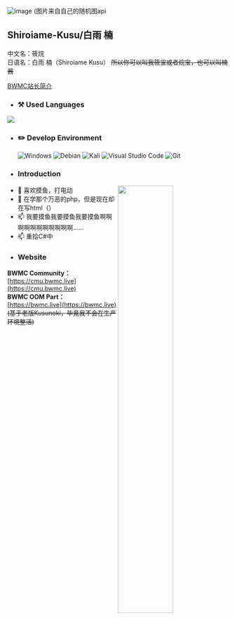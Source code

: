 ![image](https://api.bwmc.live/pc/)
(图片来自自己的随机图api  
## Shiroiame-Kusu/白雨 楠
中文名：筱烷  
日语名：白雨 楠（Shiroiame Kusu）
~~所以你可以叫我筱宝或者烷宝，也可以叫楠酱~~
  
[BWMC站长简介](https://cmu.bwmc.live/about-creator/)  

- ### :hammer_and_pick: Used Languages
<img src="https://github-readme-stats.vercel.app/api/top-langs/?username=Shiroiame-Kusu&layout=compact&theme=calm&hide_border=true&langs_count=6&exclude_repo=bspart&card_width=323"/>

- ### :pencil2: Develop Environment
  ![Windows](https://img.shields.io/badge/-Windows_11_Insider_Preview-0078D6?style=flat-square&logo=windows&logoColor=white) ![Debian](https://img.shields.io/badge/-Debian11-C70137?style=flat-square&logo=debian&logoColor=white) ![Kali](https://img.shields.io/badge/-Kali_Linux-46C8FF?style=flat-square&logo=kalilinux&logoColor=white) ![Visual Studio Code](https://img.shields.io/badge/-Visual_Studio_Code-007ACC?style=flat-square&logo=visual-studio-code&logoColor=white) ![Git](https://img.shields.io/badge/-Git-F05032?style=flat-square&logo=git&logoColor=white)  
- ### Introduction
<img align="right" width="50%" src="https://github-readme-stats.vercel.app/api?username=Shiroiame-Kusu&show_icons=true&theme=radical" />

- 👀 喜欢摸鱼，打电动
- 🌱 在学那个万恶的php，但是现在却在写html（）
- 📫 我要摸鱼我要摸鱼我要摸鱼啊啊啊啊啊啊啊啊啊啊啊……
- 📫 重拾C#中
- ### Website
**BWMC Community：** [https://cmu.bwmc.live](https://cmu.bwmc.live)  
**BWMC OOM Part：** [https://bwmc.live](https://bwmc.live)
~~(基于老版Kusunoki，毕竟我不会在生产环境整活)~~
<!---
Shiroiame-Kusu/Shiroiame-Kusu is a ✨ special ✨ repository because its `README.md` (this file) appears on your GitHub profile.
You can click the Preview link to take a look at your changes.
--->

